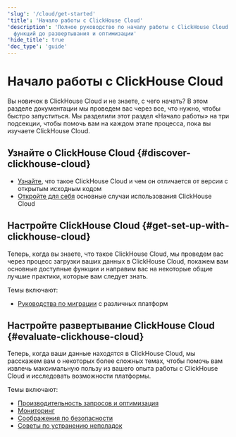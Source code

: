 ```yaml
---
'slug': '/cloud/get-started'
'title': 'Начало работы с ClickHouse Cloud'
'description': 'Полное руководство по началу работы с ClickHouse Cloud - от изучения
  функций до развертывания и оптимизации'
'hide_title': true
'doc_type': 'guide'
---
```

# Начало работы с ClickHouse Cloud

Вы новичок в ClickHouse Cloud и не знаете, с чего начать? В этом разделе документации
мы проведем вас через все, что нужно, чтобы быстро запуститься. Мы 
разделили этот раздел «Начало работы» на три подсекции, чтобы помочь вам 
на каждом этапе процесса, пока вы изучаете ClickHouse Cloud.

<VerticalStepper headerLevel="h2">

## Узнайте о ClickHouse Cloud {#discover-clickhouse-cloud}

- [Узнайте](/cloud/overview), что такое ClickHouse Cloud и чем он отличается от версии с открытым исходным кодом
- [Откройте для себя](/cloud/get-started/cloud/use-cases/overview) основные случаи использования ClickHouse Cloud

## Настройте ClickHouse Cloud {#get-set-up-with-clickhouse-cloud}

Теперь, когда вы знаете, что такое ClickHouse Cloud, мы проведем вас через процесс 
загрузки ваших данных в ClickHouse Cloud, покажем вам основные доступные функции 
и направим вас на некоторые общие лучшие практики, которые вам следует знать.

Темы включают: 

- [Руководства по миграции](/integrations/migration/overview) с различных платформ

## Настройте развертывание ClickHouse Cloud {#evaluate-clickhouse-cloud}

Теперь, когда ваши данные находятся в ClickHouse Cloud, мы расскажем вам о некоторых более сложных 
темах, чтобы помочь вам извлечь максимальную пользу из вашего опыта работы с ClickHouse Cloud и исследовать 
возможности платформы.

Темы включают:

- [Производительность запросов и оптимизация](/cloud/get-started/cloud/resource-tour#query-optimization)
- [Мониторинг](/cloud/get-started/cloud/resource-tour#monitoring)
- [Соображения по безопасности](/cloud/get-started/cloud/resource-tour#security)
- [Советы по устранению неполадок](/troubleshooting)

</VerticalStepper>